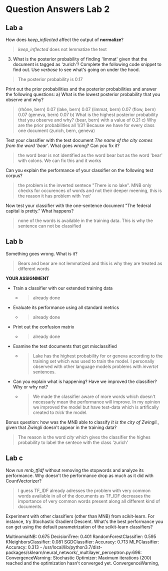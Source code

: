 # Question Answers Lab 2

## Lab a

How does *keep_inflected* affect the output of __normalize__?
> *keep_inflected* does not lemmatize the text

3) What is the posterior probability of finding 'limmat' given that the document is tagged as 'zurich'? Complete the following code snippet to find out. Use *verbose* to see what's going on under the hood.
> The posterior probability is 0.17

Print out the prior probabilities and the posterior probabilities and answer the following questions:
a) What is the lowest posterior probability that you observe and why?
> (rhône, bern)    0.07
> (lake, bern)     0.07
> (limmat, bern)   0.07
> (flow, bern)     0.07
> (geneva, bern)   0.07
b) What is the highest posterior probability that you observe and why?
> (bear, bern) with a value of 0.21
c) Why are the prior probabilities all 1/3?
> Because we have for every class one document (zurich, bern, geneva)

Test your classifier with the test document *The name of the city comes from the word 'bear'.* What goes wrong? Can you fix it?

> the word bear is not identified as the word bear but as the word 'bear' with colons. We can fix this and it works

Can you explain the performance of your classifier on the following test corpus?

> the problem is the inverted sentece "There is no lake". MNB only checks for occurences of words and not their deeper meening, this is the reason it has problem with 'not'


Now test your classifier with the one-sentence document "The federal capital is pretty." What happens?

> none of the words is available in the training data. This is why the sentence can not be classified



## Lab b

Something goes wrong. What is it?

> Bears and bear are not lemmatized and this is why they are treated as different words


__YOUR ASSIGNMENT__

- Train a classifier with our extended training data
  - > already done
- Evaluate its performance using all standard metrics
  - > already done
- Print out the confusion matrix
  - > already done
- Examine the test documents that got misclassified
  - > Lake has the highest probability for or geneva according to the training set which was used to train the model. I personally observed with other language models problems with *invertet* sentences.
- Can you explain what is happening? Have we improved the classifier? Why or why not?
  - > We made the classifier aware of more words which doesn't necessarly mean the performance will improve. In my opinion we improved the model but have test-data which is artifically created to *trick* the model.


Bonus question: how was the MNB able to classify *It is the city of Zwingli.*, given that *Zwingli* doesn't appear in the training data?
> The reason is the word *city* which gives the classifier the highes probability to label the sentece with the class 'zurich'

## Lab c
Now run *mnb_tfidf* without removing the stopwords and analyze its performance. Why doesn't the performance drop as much as it did with CountVectorizer?
> I guess TF_IDF already adresses the problem with very common words available in all of the documents as TF_IDF decreases the importance of very common words present along all different kind of documents.

Experiment with other classifiers (other than MNB) from scikit-learn. For instance, try Stochastic Gradient Descent. What's the best performance you can get using the default parametrization of the scikit-learn classifiers?

MultinomialNB: 0.675
DecisionTree: 0.401
RandomForestClassifier: 0.595
KNeighborsClassifier: 0.081
SGDClassifier: Accuracy: 0.713
MLPClassifier: Accuracy: 0.313 - /usr/local/lib/python3.7/dist-packages/sklearn/neural_network/_multilayer_perceptron.py:696: ConvergenceWarning: Stochastic Optimizer: Maximum iterations (200) reached and the optimization hasn't converged yet.
  ConvergenceWarning,
